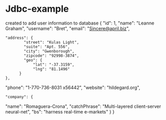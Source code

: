 # Jdbc-example
created to add user information to database
{
"id": 1,
"name": "Leanne Graham",
"username": "Bret",
"email": "Sincere@april.biz",

    "address": {
            "street": "Kulas Light",
            "suite": "Apt. 556",
            "city": "Gwenborough",
            "zipcode": "92998-3874",
            "geo": {
                "lat": "-37.3159",
                "lng": "81.1496"
          }
    },
"phone": "1-770-736-8031 x56442",
"website": "hildegard.org",

    "company": {
"name": "Romaguera-Crona",
"catchPhrase": "Multi-layered client-server neural-net",
"bs": "harness real-time e-markets"
}
}
